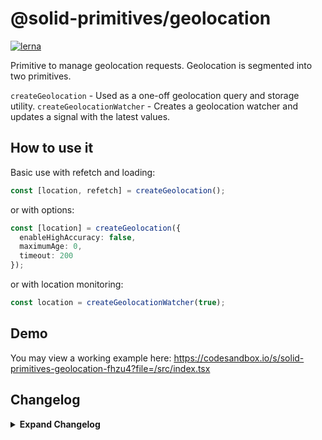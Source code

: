 # @solid-primitives/geolocation

[![lerna](https://img.shields.io/badge/maintained%20with-lerna-cc00ff.svg)](https://lerna.js.org/)

Primitive to manage geolocation requests. Geolocation is segmented into two primitives.

`createGeolocation` - Used as a one-off geolocation query and storage utility.
`createGeolocationWatcher` - Creates a geolocation watcher and updates a signal with the latest values.

## How to use it

Basic use with refetch and loading:

```ts
const [location, refetch] = createGeolocation();
```

or with options:

```ts
const [location] = createGeolocation({
  enableHighAccuracy: false,
  maximumAge: 0,
  timeout: 200
});
```

or with location monitoring:

```ts
const location = createGeolocationWatcher(true);
```

## Demo

You may view a working example here: https://codesandbox.io/s/solid-primitives-geolocation-fhzu4?file=/src/index.tsx

## Changelog

<details>
<summary><b>Expand Changelog</b></summary>

0.0.100

Pulling an early release of the package together and preparing for 1.0.0 release. No changes.

1.0.0

Added testing, improved types, changed name of createGeolocationWatcher to createGeolocationMonitor.

</details>
